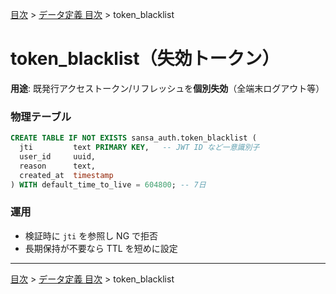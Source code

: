 [目次](../目次.md) > [データ定義 目次](目次.md) > token_blacklist
# token_blacklist（失効トークン）

**用途**: 既発行アクセストークン/リフレッシュを**個別失効**（全端末ログアウト等）

### 物理テーブル
```sql
CREATE TABLE IF NOT EXISTS sansa_auth.token_blacklist (
  jti         text PRIMARY KEY,   -- JWT ID など一意識別子
  user_id     uuid,
  reason      text,
  created_at  timestamp
) WITH default_time_to_live = 604800; -- 7日
```
### 運用
- 検証時に `jti` を参照し NG で拒否
- 長期保持が不要なら TTL を短めに設定

---
[目次](../目次.md) > [データ定義 目次](目次.md) > token_blacklist